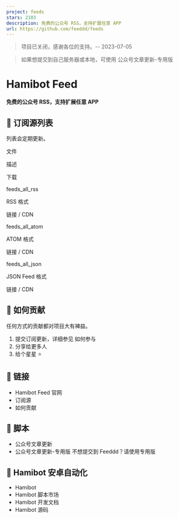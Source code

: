 ```yaml
---
project: feeds
stars: 2103
description: 免费的公众号 RSS，支持扩展任意 APP
url: https://github.com/feeddd/feeds
---
```


> 项目已关闭，感谢各位的支持。-- 2023-07-05

> 如果想提交到自己服务器或本地，可使用 公众号文章更新-专用版

Hamibot Feed
============

**免费的公众号 RSS，支持扩展任意 APP**

📰 订阅源列表
--------

列表会定期更新。

文件

描述

下载

feeds\_all\_rss

RSS 格式

链接 / CDN

feeds\_all\_atom

ATOM 格式

链接 / CDN

feeds\_all\_json

JSON Feed 格式

链接 / CDN

💪 如何贡献
-------

任何方式的贡献都对项目大有裨益。

1.  提交订阅更新，详细参见 如何参与
2.  分享给更多人
3.  给个星星 ⭐

🔗 链接
-----

-   Hamibot Feed 官网
-   订阅源
-   如何贡献

📱 脚本
-----

-   公众号文章更新
-   公众号文章更新-专用版 不想提交到 Feeddd？请使用专用版

🤖 Hamibot 安卓自动化
----------------

-   Hamibot
-   Hamibot 脚本市场
-   Hamibot 开发文档
-   Hamibot 源码
